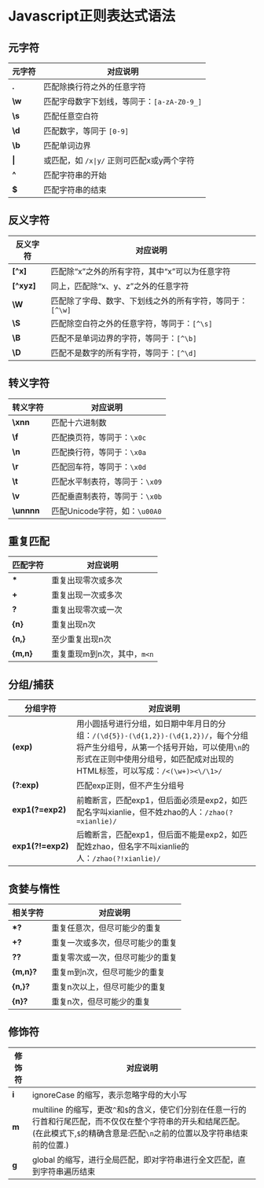 # Javascript正则表达式语法

## 元字符

| 元字符 | 对应说明 |
| -- | -- |
| **.**	| 匹配除换行符之外的任意字符 |
| **\w** | 匹配字母数字下划线，等同于：`[a-zA-Z0-9_]` |
| **\s** | 匹配任意空白符 |
| **\d** | 匹配数字，等同于 `[0-9]` |
| **\b** | 匹配单词边界 |
| **\|** | 或匹配，如 `/x\|y/` 正则可匹配x或y两个字符 |
| **^** | 匹配字符串的开始 |
| **$** | 匹配字符串的结束 |

## 反义字符

| 反义字符 | 对应说明 |
| -- | -- |
| **[^x]**	| 匹配除“x”之外的所有字符，其中“x”可以为任意字符 |
| **[^xyz]** | 同上，匹配除“x、y、z”之外的任意字符 |
| **\W** | 匹配除了字母、数字、下划线之外的所有字符，等同于：`[^\w]` |
| **\S** | 匹配除空白符之外的任意字符，等同于：`[^\s]` |
| **\B** | 匹配不是单词边界的字符，等同于：`[^\b]` |
| **\D** | 匹配不是数字的所有字符，等同于：`[^\d]` |

## 转义字符

| 转义字符 | 对应说明 |
| -- | -- |
| **\xnn**	| 匹配十六进制数 |
| **\f** | 匹配换页符，等同于：`\x0c` |
| **\n** | 匹配换行符，等同于：`\x0a` |
| **\r** | 匹配回车符，等同于：`\x0d` |
| **\t** | 匹配水平制表符，等同于：`\x09` |
| **\v** | 匹配垂直制表符，等同于：`\x0b` |
| **\unnnn** | 匹配Unicode字符，如：`\u00A0` |

## 重复匹配

| 匹配字符 | 对应说明 |
| -- | -- |
| **\***	| 重复出现零次或多次 |
| **+** | 重复出现一次或多次 |
| **?** | 重复出现零次或一次 |
| **{n}** | 重复出现n次 |
| **{n,}** | 至少重复出现n次 |
| **{m,n}** | 重复重现m到n次，其中，`m<n` |

## 分组/捕获

| 分组字符 | 对应说明 |
| -- | -- |
| **(exp)**	| 用小圆括号进行分组，如日期中年月日的分组：`/(\d{5})-(\d{1,2})-(\d{1,2})/`，每个分组将产生分组号，从第一个括号开始，可以使用`\n`的形式在正则中使用分组号，如匹配成对出现的HTML标签，可以写成：`/<(\w+)><\/\1>/` |
| **(?:exp)** | 匹配exp正则，但不产生分组号 |
| **exp1(?=exp2)** | 前瞻断言，匹配exp1，但后面必须是exp2，如匹配名字叫xianlie，但不姓zhao的人：`/zhao(?=xianlie)/` |
| **exp1(?!=exp2)** | 后瞻断言，匹配exp1，但后面不能是exp2，如匹配姓zhao，但名字不叫xianlie的人：`/zhao(?!xianlie)/` |

## 贪婪与惰性

| 相关字符 | 对应说明 |
| -- | -- |
| **\*?**	| 重复任意次，但尽可能少的重复 |
| **+?** | 重复一次或多次，但尽可能少的重复 |
| **??** | 重复零次或一次，但尽可能少的重复 |
| **{m,n}?** | 重复m到n次，但尽可能少的重复 |
| **{n,}?** | 重复n次以上，但尽可能少的重复 |
| **{n}?** | 重复n次，但尽可能少的重复 |

## 修饰符

| 修饰符 | 对应说明 |
| -- | -- |
| **i**	| ignoreCase 的缩写，表示忽略字母的大小写 |
| **m** | multiline 的缩写，更改`^`和`$`的含义，使它们分别在任意一行的行首和行尾匹配，而不仅仅在整个字符串的开头和结尾匹配。(在此模式下,`$`的精确含意是:匹配`\n`之前的位置以及字符串结束前的位置.) |
| **g** | global 的缩写，进行全局匹配，即对字符串进行全文匹配，直到字符串遍历结束 |